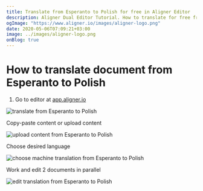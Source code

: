 ```yaml
---
title: Translate from Esperanto to Polish for free in Aligner Editor
description: Aligner Dual Editor Tutorial. How to translate for free from Esperanto to Polish. Aligner is multilingual document management platform. 
ogImage: "https://www.aligner.io/images/aligner-logo.png"
date: 2020-05-06T07:09:21+03:00
image: ../images/aligner-logo.png
onBlog: true
---
```


# How to translate document from Esperanto to Polish

1. Go to editor at [app.aligner.io](https://app.aligner.io "Aligner App web page")

![translate from Esperanto to Polish](../aligner-blank-editor.png "translate from Esperanto to Polish")

Copy-paste content or upload content

![upload content from Esperanto to Polish](../aligner-uploaded-document.png "upload content from Esperanto to Polish")

Choose desired language

![choose machine translation from Esperanto to Polish](../aligner-language-dropdown.png "choose machine translation from Esperanto to Polish")

Work and edit 2 documents in parallel

![edit translation from Esperanto to Polish](../aligner-double-sitded-editor.png "edit translation from Esperanto to Polish")

